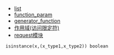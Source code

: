 - [list](./list.py)
- [function_param](./function_param.md)
- [generator_function](./generator_function.py)
- [作用域(访问限定符)](./scope.md)
- [request模块](./request.md)

```
isinstance(x,(x_type1,x_type2)) boolean
```

